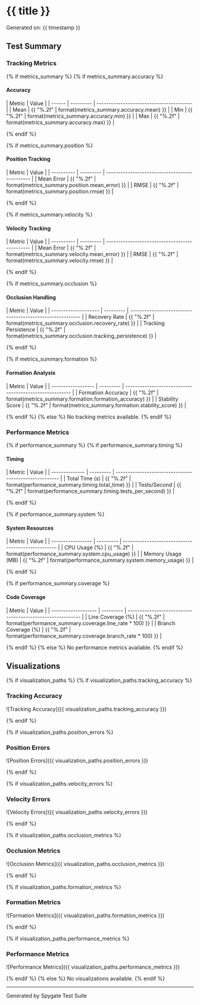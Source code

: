 # {{ title }}

Generated on: {{ timestamp }}

## Test Summary

### Tracking Metrics

{% if metrics_summary %}
{% if metrics_summary.accuracy %}

#### Accuracy

| Metric | Value     |
| ------ | --------- | ---------------------------------------- |
| Mean   | {{ "%.2f" | format(metrics_summary.accuracy.mean) }} |
| Min    | {{ "%.2f" | format(metrics_summary.accuracy.min) }}  |
| Max    | {{ "%.2f" | format(metrics_summary.accuracy.max) }}  |

{% endif %}

{% if metrics_summary.position %}

#### Position Tracking

| Metric     | Value     |
| ---------- | --------- | ---------------------------------------------- |
| Mean Error | {{ "%.2f" | format(metrics_summary.position.mean_error) }} |
| RMSE       | {{ "%.2f" | format(metrics_summary.position.rmse) }}       |

{% endif %}

{% if metrics_summary.velocity %}

#### Velocity Tracking

| Metric     | Value     |
| ---------- | --------- | ---------------------------------------------- |
| Mean Error | {{ "%.2f" | format(metrics_summary.velocity.mean_error) }} |
| RMSE       | {{ "%.2f" | format(metrics_summary.velocity.rmse) }}       |

{% endif %}

{% if metrics_summary.occlusion %}

#### Occlusion Handling

| Metric               | Value     |
| -------------------- | --------- | --------------------------------------------------------- |
| Recovery Rate        | {{ "%.2f" | format(metrics_summary.occlusion.recovery_rate) }}        |
| Tracking Persistence | {{ "%.2f" | format(metrics_summary.occlusion.tracking_persistence) }} |

{% endif %}

{% if metrics_summary.formation %}

#### Formation Analysis

| Metric             | Value     |
| ------------------ | --------- | ------------------------------------------------------- |
| Formation Accuracy | {{ "%.2f" | format(metrics_summary.formation.formation_accuracy) }} |
| Stability Score    | {{ "%.2f" | format(metrics_summary.formation.stability_score) }}    |

{% endif %}
{% else %}
No tracking metrics available.
{% endif %}

### Performance Metrics

{% if performance_summary %}
{% if performance_summary.timing %}

#### Timing

| Metric         | Value     |
| -------------- | --------- | ------------------------------------------------------ |
| Total Time (s) | {{ "%.2f" | format(performance_summary.timing.total_time) }}       |
| Tests/Second   | {{ "%.2f" | format(performance_summary.timing.tests_per_second) }} |

{% endif %}

{% if performance_summary.system %}

#### System Resources

| Metric            | Value     |
| ----------------- | --------- | -------------------------------------------------- |
| CPU Usage (%)     | {{ "%.2f" | format(performance_summary.system.cpu_usage) }}    |
| Memory Usage (MB) | {{ "%.2f" | format(performance_summary.system.memory_usage) }} |

{% endif %}

{% if performance_summary.coverage %}

#### Code Coverage

| Metric              | Value     |
| ------------------- | --------- | ---------------------------------------------------------- |
| Line Coverage (%)   | {{ "%.2f" | format(performance_summary.coverage.line_rate \* 100) }}   |
| Branch Coverage (%) | {{ "%.2f" | format(performance_summary.coverage.branch_rate \* 100) }} |

{% endif %}
{% else %}
No performance metrics available.
{% endif %}

## Visualizations

{% if visualization_paths %}
{% if visualization_paths.tracking_accuracy %}

### Tracking Accuracy

![Tracking Accuracy]({{ visualization_paths.tracking_accuracy }})

{% endif %}

{% if visualization_paths.position_errors %}

### Position Errors

![Position Errors]({{ visualization_paths.position_errors }})

{% endif %}

{% if visualization_paths.velocity_errors %}

### Velocity Errors

![Velocity Errors]({{ visualization_paths.velocity_errors }})

{% endif %}

{% if visualization_paths.occlusion_metrics %}

### Occlusion Metrics

![Occlusion Metrics]({{ visualization_paths.occlusion_metrics }})

{% endif %}

{% if visualization_paths.formation_metrics %}

### Formation Metrics

![Formation Metrics]({{ visualization_paths.formation_metrics }})

{% endif %}

{% if visualization_paths.performance_metrics %}

### Performance Metrics

![Performance Metrics]({{ visualization_paths.performance_metrics }})

{% endif %}
{% else %}
No visualizations available.
{% endif %}

---

Generated by Spygate Test Suite
